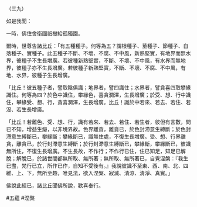 （三九）

如是我聞：

一時，佛住舍衛國祇樹給孤獨園。

爾時，世尊告諸比丘：「有五種種子。何等為五？謂根種子、莖種子、節種子、自落種子、實種子。此五種子不斷、不壞、不腐、不中風，新熟堅實，有地界而無水界，彼種子不生長增廣。若彼種新熟堅實，不斷、不壞、不中風，有水界而無地界，彼種子亦不生長增廣。若彼種子新熟堅實，不斷、不壞、不腐、不中風，有地、水界，彼種子生長增廣。

「比丘！彼五種子者，譬取陰俱識；地界者，譬四識住；水界者，譬貪喜四取攀緣識住。何等為四？於色中識住，攀緣色，喜貪潤澤，生長增廣；於受、想、行中識住，攀緣受、想、行，貪喜潤澤，生長增廣。比丘！識於中若來、若去、若住、若沒、若生長增廣。

「比丘！若離色、受、想、行，識有若來、若去、若住、若生者，彼但有言數，問已不知，增益生癡，以非境界故。色界離貪，離貪已，於色封滯意生縛斷；於色封滯意生縛斷已，攀緣斷；攀緣斷已，識無住處，不復生長增廣。受、想、行界離貪，離貪已，於行封滯意生縛斷；於行封滯意生縛斷已，攀緣斷，攀緣斷已，彼識無所住，不復生長增廣。不生長故，不作行；不作行已住，住已知足，知足已解脫；解脫已，於諸世間都無所取、無所著；無所取、無所著已，自覺涅槃：『我生已盡，梵行已立，所作已作，自知不受後有。』我說彼識不至東、西、南、北、四維、上、下，無所至趣，唯見法，欲入涅槃、寂滅、清涼、清淨、真實。」

佛說此經已，諸比丘聞佛所說，歡喜奉行。



#五蘊
#涅槃
